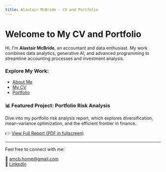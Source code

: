 ```yaml
---
title: Alastair McBride - CV and Portfolio
---
```


# Welcome to My CV and Portfolio

Hi, I'm **Alastair McBride**, an accountant and data enthusiast. My work combines data analytics, generative AI, and advanced programming to streamline accounting processes and investment analysis.

### Explore My Work:

- [About Me](about.md)
- [My CV](cv.md)
- [Portfolio](portfolio.md)

### 📊 Featured Project: Portfolio Risk Analysis

Dive into my portfolio risk analysis report, which explores diversification, mean-variance optimization, and the efficient frontier in finance.

👉 [View Full Report (PDF in fullscreen)](portfolio-risk-analysis.html)

---

Feel free to connect with me:

📧 [amcb.home@gmail.com](mailto:amcb.home@gmail.com)  
🔗 [LinkedIn](https://www.linkedin.com/in/alastairmcbride/)


